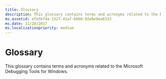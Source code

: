 ```yaml
---
title: Glossary
description: This glossary contains terms and acronyms related to the Microsoft Debugging Tools for Windows.
ms.assetid: efe5bf4a-1527-42af-b060-92e6e9ea6333
ms.date: 11/28/2017
ms.localizationpriority: medium
---
```


# Glossary


This glossary contains terms and acronyms related to the Microsoft Debugging Tools for Windows.

 

 






